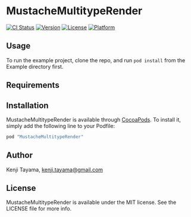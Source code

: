 # MustacheMultitypeRender

[![CI Status](http://img.shields.io/travis/Kenji%20Tayama/MustacheMultitypeRender.svg?style=flat)](https://travis-ci.org/Kenji%20Tayama/MustacheMultitypeRender)
[![Version](https://img.shields.io/cocoapods/v/MustacheMultitypeRender.svg?style=flat)](http://cocoapods.org/pods/MustacheMultitypeRender)
[![License](https://img.shields.io/cocoapods/l/MustacheMultitypeRender.svg?style=flat)](http://cocoapods.org/pods/MustacheMultitypeRender)
[![Platform](https://img.shields.io/cocoapods/p/MustacheMultitypeRender.svg?style=flat)](http://cocoapods.org/pods/MustacheMultitypeRender)

## Usage

To run the example project, clone the repo, and run `pod install` from the Example directory first.

## Requirements

## Installation

MustacheMultitypeRender is available through [CocoaPods](http://cocoapods.org). To install
it, simply add the following line to your Podfile:

```ruby
pod "MustacheMultitypeRender"
```

## Author

Kenji Tayama, kenji.tayama@gmail.com

## License

MustacheMultitypeRender is available under the MIT license. See the LICENSE file for more info.
